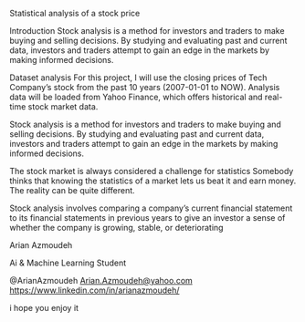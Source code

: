 Statistical analysis of a stock price


Introduction
Stock analysis is a method for investors and traders to make buying and selling decisions. By studying and evaluating past and current data, investors and traders attempt to gain an edge in the markets by making informed decisions.


Dataset analysis
For this project, I will use the closing prices of Tech Company’s stock from the past 10 years (2007-01-01 to NOW). Analysis data will be loaded from Yahoo Finance, which offers historical and real-time stock market data.


Stock analysis is a method for investors and traders to make buying and selling decisions.
By studying and evaluating past and current data, investors and traders attempt to gain an edge in the markets by making informed decisions.


The stock market is always considered a challenge for statistics
Somebody thinks that knowing the statistics of a market lets us beat it and earn money. The reality can be quite different.


Stock analysis involves comparing a company’s current financial statement to its financial statements in previous years to give an investor a sense of whether the company is growing, stable, or deteriorating


Arian Azmoudeh

Ai & Machine Learning Student

@ArianAzmoudeh
Arian.Azmoudeh@yahoo.com
https://www.linkedin.com/in/arianazmoudeh/

i hope you enjoy it
